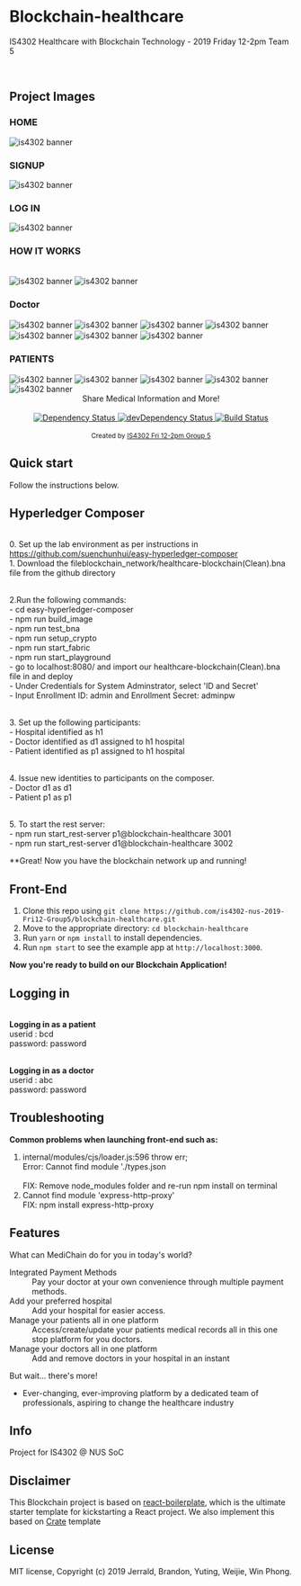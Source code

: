 # Blockchain-healthcare
IS4302 Healthcare with Blockchain Technology - 2019 Friday 12-2pm Team 5

<br />


## Project Images

### HOME

<img src="https://raw.githubusercontent.com/is4302-nus-2019-Fri12-Group5/blockchain-healthcare/master/public/images/readme/home.png" alt="is4302 banner" align="center" />

### SIGNUP

<img src="https://raw.githubusercontent.com/is4302-nus-2019-Fri12-Group5/blockchain-healthcare/master/public/images/readme/login.png" alt="is4302 banner" align="center" />

### LOG IN
<img src="https://raw.githubusercontent.com/is4302-nus-2019-Fri12-Group5/blockchain-healthcare/master/public/images/readme/signup.png" alt="is4302 banner" align="center" />



### HOW IT WORKS

<br />

<img src="https://raw.githubusercontent.com/is4302-nus-2019-Fri12-Group5/blockchain-healthcare/master/public/images/readme/How_it_works-pt1.JPG" alt="is4302 banner" align="center" />


<img src="https://raw.githubusercontent.com/is4302-nus-2019-Fri12-Group5/blockchain-healthcare/master/public/images/readme/How_it_works-pt2.JPG" alt="is4302 banner" align="center" />

### Doctor

<img src="https://raw.githubusercontent.com/is4302-nus-2019-Fri12-Group5/blockchain-healthcare/master/public/images/readme/Doctor-Dashboard.JPG" alt="is4302 banner" align="center" />


<img src="https://raw.githubusercontent.com/is4302-nus-2019-Fri12-Group5/blockchain-healthcare/master/public/images/readme/Doctor-create presccription.JPG" alt="is4302 banner" align="center" />


<img src="https://raw.githubusercontent.com/is4302-nus-2019-Fri12-Group5/blockchain-healthcare/master/public/images/readme/Doctor-Edit_Prescription.JPG" alt="is4302 banner" align="center" />


<img src="https://raw.githubusercontent.com/is4302-nus-2019-Fri12-Group5/blockchain-healthcare/master/public/images/readme/Doctor-medical records.JPG" alt="is4302 banner" align="center" />


<img src="https://raw.githubusercontent.com/is4302-nus-2019-Fri12-Group5/blockchain-healthcare/master/public/images/readme/Doctor-medical_records_of_selected_patient.JPG" alt="is4302 banner" align="center" />


<img src="https://raw.githubusercontent.com/is4302-nus-2019-Fri12-Group5/blockchain-healthcare/master/public/images/readme/Doctor-PatientList.JPG" alt="is4302 banner" align="center" />


<img src="https://raw.githubusercontent.com/is4302-nus-2019-Fri12-Group5/blockchain-healthcare/master/public/images/readme/Doctor-prescription of selected record.JPG" alt="is4302 banner" align="center" />


### PATIENTS

<img src="https://raw.githubusercontent.com/is4302-nus-2019-Fri12-Group5/blockchain-healthcare/master/public/images/readme/Patient-Dashboard.JPG" alt="is4302 banner" align="center" />

<img src="https://raw.githubusercontent.com/is4302-nus-2019-Fri12-Group5/blockchain-healthcare/master/public/images/readme/Patient-HospitalList.JPG" alt="is4302 banner" align="center" />

<img src="https://raw.githubusercontent.com/is4302-nus-2019-Fri12-Group5/blockchain-healthcare/master/public/images/readme/Patient-MedicalRecord.JPG" alt="is4302 banner" align="center" />

<img src="https://raw.githubusercontent.com/is4302-nus-2019-Fri12-Group5/blockchain-healthcare/master/public/images/readme/Patient-Update Personal Info.JPG" alt="is4302 banner" align="center" />

<img src="https://raw.githubusercontent.com/is4302-nus-2019-Fri12-Group5/blockchain-healthcare/master/public/images/readme/wallet.JPG" alt="is4302 banner" align="center" />



<br />

<div align="center">Share Medical Information and More!</div>

<br />

<div align="center">
  <!-- Dependency Status -->
  <a href="https://david-dm.org/flexdinesh/react-redux-boilerplate">
    <img src="https://david-dm.org/flexdinesh/react-redux-boilerplate.svg" alt="Dependency Status" />
  </a>
  <!-- devDependency Status -->
  <a href="https://david-dm.org/flexdinesh/react-redux-boilerplate#info=devDependencies">
    <img src="https://david-dm.org/flexdinesh/react-redux-boilerplate/dev-status.svg" alt="devDependency Status" />
  </a>
  <!-- Build Status -->
  <a href="https://travis-ci.org/flexdinesh/react-redux-boilerplate">
    <img src="https://travis-ci.org/flexdinesh/react-redux-boilerplate.svg" alt="Build Status" />
  </a>
</div>

<br />

<div align="center">
  <sub>Created by <a href="https://twitter.com/flexdinesh">IS4302 Fri 12-2pm Group 5</a></sub>
</div>

## Quick start
Follow the instructions below.
## Hyperledger Composer
<br> 0. Set up the lab environment as per instructions in https://github.com/suenchunhui/easy-hyperledger-composer 
<br> 1. Download the fileblockchain_network/healthcare-blockchain(Clean).bna file from the github directory

<br> 2.Run the following commands:
<br> - cd easy-hyperledger-composer
<br> - npm run build_image
<br> - npm run test_bna
<br> - npm run setup_crypto
<br> - npm run start_fabric
<br> - npm run start_playground
<br> - go to localhost:8080/ and import our healthcare-blockchain(Clean).bna file in and deploy
<br> - Under Credentials for System Adminstrator, select 'ID and Secret'
<br> - Input Enrollment ID: admin and Enrollment Secret: adminpw

<br> 3. Set up the following participants:
<br> - Hospital identified as h1
<br> - Doctor identified as d1 assigned to h1 hospital
<br> - Patient identified as p1 assigned to h1 hospital

<br>4. Issue new identities to participants on the composer.
<br> - Doctor d1 as d1
<br> - Patient p1 as p1

<br>5. To start the rest server:
<br> - npm run start_rest-server p1@blockchain-healthcare 3001
<br> - npm run start_rest-server d1@blockchain-healthcare 3002

**Great! Now you have the blockchain network up and running!

## Front-End 

1. Clone this repo using `git clone https://github.com/is4302-nus-2019-Fri12-Group5/blockchain-healthcare.git`
2. Move to the appropriate directory: `cd blockchain-healthcare`
3. Run `yarn` or `npm install` to install dependencies.
4. Run `npm start` to see the example app at `http://localhost:3000`.

**Now you're ready to build on our Blockchain Application!**

## Logging in
<br> **Logging in as a patient**
<br> userid : bcd
<br> password: password

<br> **Logging in as a doctor**
<br> userid : abc
<br> password: password

## Troubleshooting 

**Common problems when launching front-end such as:**
1. internal/modules/cjs/loader.js:596 throw err;
    <br>Error: Cannot find module './types.json</br>
    <br>FIX: Remove node_modules folder and re-run npm install on terminal</br>
2. Cannot find module 'express-http-proxy'
    <br>FIX: npm install express-http-proxy</br>

## Features 

What can MediChain do for you in today's world?

<dl>

  <dt>Integrated Payment Methods</dt>
  <dd>Pay your doctor at your own convenience through multiple payment methods.</dd>

  <dt>Add your preferred hospital</dt>
  <dd>Add your hospital for easier access.</dd>

  <dt>Manage your patients all in one platform</dt>
  <dd>Access/create/update your patients medical records all in this one stop platform for you doctors.</dd>

  <dt>Manage your doctors all in one platform</dt>
  <dd>Add and remove doctors in your hospital in an instant</dd>

</dl>

But wait... there's more!

  - Ever-changing, ever-improving platform by a dedicated team of professionals, aspiring to change the healthcare industry


## Info

Project for IS4302 @ NUS SoC

## Disclaimer

This Blockchain project is based on [react-boilerplate](https://github.com/react-boilerplate/react-boilerplate), which is the ultimate starter template for kickstarting a React project. We also implement this based on [Crate](https://github.com/atulmy/crate) template


## License

MIT license, Copyright (c) 2019 Jerrald, Brandon, Yuting, Weijie, Win Phong.

